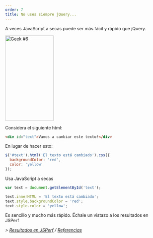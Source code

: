 ```yaml
---
order: 7
title: No uses siempre jQuery...
---
```


A veces JavaScript a secas puede ser más fácil y rápido que jQuery.

<div class="img-right">
  <img id="geek-6" class="icos-geek" src="http://browserdiet.com/en/assets/img/6.png" alt="Geek #6" width="156" height="275" />
</div>

Considera el siguiente html:

```html
<div id="text">Vamos a cambiar este texto!</div>
```

En lugar de hacer esto:

```js
$('#text').html('El texto está cambiado').css({
  backgroundColor: 'red',
  color: 'yellow'
});
```

Usa JavaScript a secas

```js
var text = document.getElementById('text');

text.innerHTML = 'El texto está cambiado';
text.style.backgroundColor = 'red';
text.style.color = 'yellow';
```

Es sencillo y mucho más rápido. Échale un vistazo a los resultados en JSPerf

*> [Resultados en JSPerf](http://jsperf.com/jquery-vs-javascript-performance-text) / [Referencias](https://github.com/zenorocha/browser-diet/wiki/References#dont-use-jquery)*
